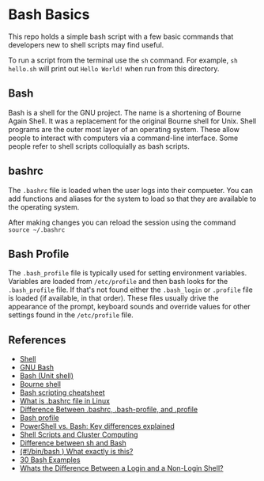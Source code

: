 # Bash Basics

This repo holds a simple bash script with a few basic commands that developers new to shell scripts may find useful.

To run a script from the terminal use the `sh` command. For example, `sh hello.sh` will print out `Hello World!` when run from this directory.

## Bash
Bash is a shell for the GNU project. The name is a shortening of Bourne Again Shell. It was a replacement for the original Bourne shell for Unix. Shell programs are the outer most layer of an operating system. These allow people to interact with computers via a command-line interface. Some people refer to shell scripts colloquially as bash scripts.

## bashrc
The `.bashrc` file is loaded when the user logs into their compueter. You can add functions and aliases for the system to load so that they are available to the operating system.

After making changes you can reload the session using the command `source ~/.bashrc`

## Bash Profile
The `.bash_profile` file is typically used for setting environment variables. Variables are loaded from `/etc/profile` and then bash looks for the `.bash_profile` file. If that's not found either the `.bash_login` or `.profile` file is loaded (if available, in that order). These files usually drive the appearance of the prompt, keyboard sounds and override values for other settings found in the `/etc/profile` file.

## References

- [Shell](https://en.wikipedia.org/wiki/Shell_(computing))
- [GNU Bash](https://www.gnu.org/software/bash/)
- [Bash (Unit shell)](https://en.wikipedia.org/wiki/Bash_(Unix_shell))
- [Bourne shell](https://en.wikipedia.org/wiki/Bourne_shell)
- [Bash scripting cheatsheet](https://devhints.io/bash)
- [What is .bashrc file in Linux](https://www.digitalocean.com/community/tutorials/bashrc-file-in-linux)
- [Difference Between .bashrc, .bash-profile, and .profile](https://www.baeldung.com/linux/bashrc-vs-bash-profile-vs-profile)
- [Bash profile](https://friendly-101.readthedocs.io/en/latest/bashprofile.html)
- [PowerShell vs. Bash: Key differences explained](https://www.techtarget.com/searchitoperations/tip/On-Windows-PowerShell-vs-Bash-comparison-gets-interesting)
- [Shell Scripts and Cluster Computing](https://foundations-in-computational-skills.readthedocs.io/en/latest/content/workshops/06_cluster_computing/06_cluster_computing.html)
- [Difference between sh and Bash](https://stackoverflow.com/questions/5725296/difference-between-sh-and-bash)
- [(#!/bin/bash ) What exactly is this?](https://medium.com/@codingmaths/bin-bash-what-exactly-is-this-95fc8db817bf)
- [30 Bash Examples](https://linuxhint.com/30_bash_script_examples/)
- [Whats the Difference Between a Login and a Non-Login Shell?](https://relentlesscoding.com/posts/whats-the-difference-between-a-login-and-a-nonlogin-shell/)
